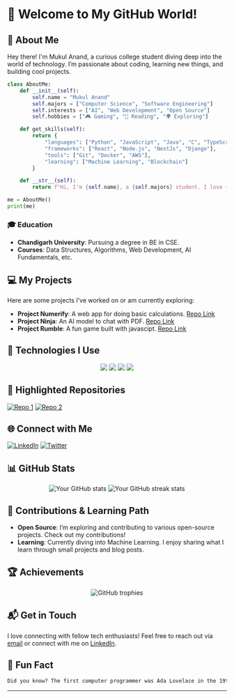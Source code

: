 # 🌟 Welcome to My GitHub World!

## 🌱 About Me

Hey there! I'm Mukul Anand, a curious college student diving deep into the world of technology. I’m passionate about coding, learning new things, and building cool projects.

```python
class AboutMe:
    def __init__(self):
        self.name = "Mukul Anand"
        self.majors = ["Computer Science", "Software Engineering"]
        self.interests = ["AI", "Web Development", "Open Source"]
        self.hobbies = ["🎮 Gaming", "📖 Reading", "🌍 Exploring"]

    def get_skills(self):
        return {
            "languages": ["Python", "JavaScript", "Java", "C", "TypeScript"],
            "frameworks": ["React", "Node.js", "NextJs", "Django"],
            "tools": ["Git", "Docker", "AWS"],
            "learning": ["Machine Learning", "Blockchain"]
        }

    def __str__(self):
        return f"Hi, I'm {self.name}, a {self.majors} student. I love {', '.join(self.interests)}."

me = AboutMe()
print(me)
```

### 🎓 Education
- **Chandigarh University**: Pursuing a degree in BE in CSE.
- **Courses**: Data Structures, Algorithms, Web Development, AI Fundamentals, etc.

## 💻 My Projects

Here are some projects I’ve worked on or am currently exploring:

- **Project Numerify**: A web app for doing basic calculations. [Repo Link](https://github.com/anand-mukul/numerify)
- **Project Ninja**: An AI model to chat with PDF. [Repo Link](https://github.com/anand-mukul/PDFNinja)
- **Project Rumble**: A fun game built with javascipt. [Repo Link](https://github.com/anand-mukul/ricochet-rumble)

## 🔧 Technologies I Use

<p align="center">
  <img src="https://img.shields.io/badge/Code-Python-informational?style=flat&logo=python&logoColor=white&color=4AB197" />
  <img src="https://img.shields.io/badge/Code-JavaScript-informational?style=flat&logo=javascript&logoColor=white&color=4AB197" />
  <img src="https://img.shields.io/badge/Framework-React-informational?style=flat&logo=react&logoColor=white&color=4AB197" />
  <img src="https://img.shields.io/badge/Tools-Git-informational?style=flat&logo=git&logoColor=white&color=4AB197" />
</p>

## 🌟 Highlighted Repositories

[![Repo 1](https://github-readme-stats.vercel.app/api/pin/?username=anand-mukul&repo=numerify&theme=radical)](https://github.com/anand-mukul/numerify)
[![Repo 2](https://github-readme-stats.vercel.app/api/pin/?username=anand-mukul&repo=PDFNinja&theme=radical)](https://github.com/anand-mukul/PDFNinja)

## 🌐 Connect with Me

[![LinkedIn](https://img.shields.io/badge/LinkedIn-Mukul_Anand-blue?style=flat&logo=linkedin)](https://www.linkedin.com/in/anand-mukul/)
[![Twitter](https://img.shields.io/badge/Twitter-@anand_mukul-1DA1F2?style=flat&logo=twitter)](https://twitter.com/anand-mukul)

## 📊 GitHub Stats

<p align="center">
  <img src="https://github-readme-stats.vercel.app/api?username=anand-mukul&show_icons=true&theme=radical" alt="Your GitHub stats" />
  <img src="https://github-readme-streak-stats.herokuapp.com/?user=anand-mukul&theme=radical" alt="Your GitHub streak stats" />
</p>

## 🌱 Contributions & Learning Path

- **Open Source**: I’m exploring and contributing to various open-source projects. Check out my contributions!
- **Learning**: Currently diving into Machine Learning. I enjoy sharing what I learn through small projects and blog posts.

## 🏆 Achievements

<p align="center">
  <img src="https://github-profile-trophy.vercel.app/?username=anand-mukul&theme=radical&no-frame=true&margin-w=10" alt="GitHub trophies" />
</p>

## 📬 Get in Touch

I love connecting with fellow tech enthusiasts! Feel free to reach out via [email](mailto:mukulanand.dev@gmail.com) or connect with me on [LinkedIn](https://www.linkedin.com/in/anand-mukul/).

## 🌟 Fun Fact

```markdown
Did you know? The first computer programmer was Ada Lovelace in the 19th century. She wrote an algorithm for Charles Babbage’s early mechanical general-purpose computer, the Analytical Engine.
```

---
